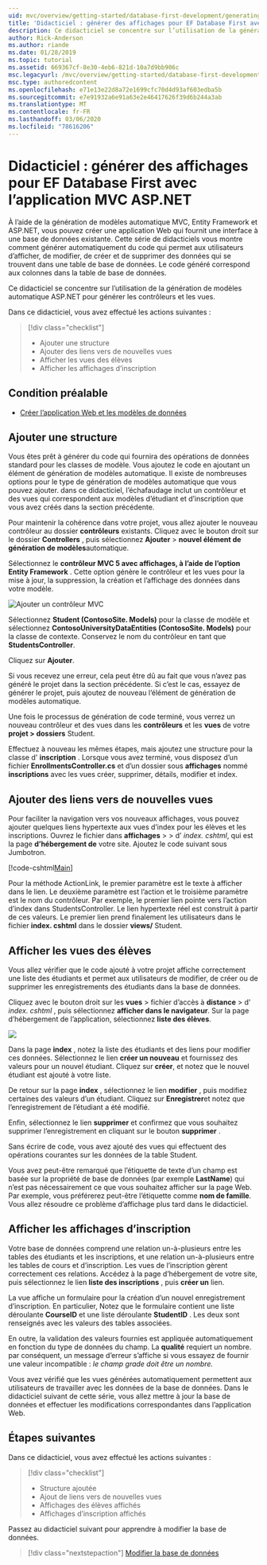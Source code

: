 ```yaml
---
uid: mvc/overview/getting-started/database-first-development/generating-views
title: 'Didacticiel : générer des affichages pour EF Database First avec l’application MVC ASP.NET'
description: Ce didacticiel se concentre sur l’utilisation de la génération de modèles automatique ASP.NET pour générer les contrôleurs et les vues.
author: Rick-Anderson
ms.author: riande
ms.date: 01/28/2019
ms.topic: tutorial
ms.assetid: 669367cf-8e30-4eb6-821d-10a7d9bb906c
msc.legacyurl: /mvc/overview/getting-started/database-first-development/generating-views
msc.type: authoredcontent
ms.openlocfilehash: e71e13e22d8a72e1699cfc70d4d93af603edba5b
ms.sourcegitcommit: e7e91932a6e91a63e2e46417626f39d6b244a3ab
ms.translationtype: MT
ms.contentlocale: fr-FR
ms.lasthandoff: 03/06/2020
ms.locfileid: "78616206"
---
```

# <a name="tutorial-generate-views-for-ef-database-first-with-aspnet-mvc-app"></a>Didacticiel : générer des affichages pour EF Database First avec l’application MVC ASP.NET

À l’aide de la génération de modèles automatique MVC, Entity Framework et ASP.NET, vous pouvez créer une application Web qui fournit une interface à une base de données existante. Cette série de didacticiels vous montre comment générer automatiquement du code qui permet aux utilisateurs d’afficher, de modifier, de créer et de supprimer des données qui se trouvent dans une table de base de données. Le code généré correspond aux colonnes dans la table de base de données.

Ce didacticiel se concentre sur l’utilisation de la génération de modèles automatique ASP.NET pour générer les contrôleurs et les vues.

Dans ce didacticiel, vous avez effectué les actions suivantes :

> [!div class="checklist"]
> * Ajouter une structure
> * Ajouter des liens vers de nouvelles vues
> * Afficher les vues des élèves
> * Afficher les affichages d’inscription

## <a name="prerequisite"></a>Condition préalable

* [Créer l’application Web et les modèles de données](creating-the-web-application.md)

## <a name="add-scaffold"></a>Ajouter une structure

Vous êtes prêt à générer du code qui fournira des opérations de données standard pour les classes de modèle. Vous ajoutez le code en ajoutant un élément de génération de modèles automatique. Il existe de nombreuses options pour le type de génération de modèles automatique que vous pouvez ajouter. dans ce didacticiel, l’échafaudage inclut un contrôleur et des vues qui correspondent aux modèles d’étudiant et d’inscription que vous avez créés dans la section précédente.

Pour maintenir la cohérence dans votre projet, vous allez ajouter le nouveau contrôleur au dossier **contrôleurs** existants. Cliquez avec le bouton droit sur le dossier **Controllers** , puis sélectionnez **Ajouter** > **nouvel élément de génération de modèles**automatique.

Sélectionnez le **contrôleur MVC 5 avec affichages, à l’aide de l’option Entity Framework** . Cette option génère le contrôleur et les vues pour la mise à jour, la suppression, la création et l’affichage des données dans votre modèle.

![Ajouter un contrôleur MVC](generating-views/_static/image2.png)

Sélectionnez **Student (ContosoSite. Models)** pour la classe de modèle et sélectionnez **ContosoUniversityDataEntities (ContosoSite. Models)** pour la classe de contexte. Conservez le nom du contrôleur en tant que **StudentsController**.

Cliquez sur **Ajouter**.

Si vous recevez une erreur, cela peut être dû au fait que vous n’avez pas généré le projet dans la section précédente. Si c’est le cas, essayez de générer le projet, puis ajoutez de nouveau l’élément de génération de modèles automatique.

Une fois le processus de génération de code terminé, vous verrez un nouveau contrôleur et des vues dans les **contrôleurs** et les **vues** de votre **projet > dossiers** Student.

Effectuez à nouveau les mêmes étapes, mais ajoutez une structure pour la classe d' **inscription** . Lorsque vous avez terminé, vous disposez d’un fichier **EnrollmentsController.cs** et d’un dossier sous **affichages** nommé **inscriptions** avec les vues créer, supprimer, détails, modifier et index.

## <a name="add-links-to-new-views"></a>Ajouter des liens vers de nouvelles vues

Pour faciliter la navigation vers vos nouveaux affichages, vous pouvez ajouter quelques liens hypertexte aux vues d’index pour les élèves et les inscriptions. Ouvrez le fichier dans **affichages** >  > d' *index. cshtml*, qui est la page **d’hébergement de** votre site. Ajoutez le code suivant sous Jumbotron.

[!code-cshtml[Main](generating-views/samples/sample1.cshtml)]

Pour la méthode ActionLink, le premier paramètre est le texte à afficher dans le lien. Le deuxième paramètre est l’action et le troisième paramètre est le nom du contrôleur. Par exemple, le premier lien pointe vers l’action d’index dans StudentsController. Le lien hypertexte réel est construit à partir de ces valeurs. Le premier lien prend finalement les utilisateurs dans le fichier **index. cshtml** dans le dossier **views/** Student.

## <a name="display-student-views"></a>Afficher les vues des élèves

Vous allez vérifier que le code ajouté à votre projet affiche correctement une liste des étudiants et permet aux utilisateurs de modifier, de créer ou de supprimer les enregistrements des étudiants dans la base de données.

Cliquez avec le bouton droit sur les **vues** > fichier d’accès à **distance** > d' *index. cshtml* , puis sélectionnez **afficher dans le navigateur**. Sur la page d’hébergement de l’application, sélectionnez **liste des élèves**.

![](generating-views/_static/image6.png)

Dans la page **index** , notez la liste des étudiants et des liens pour modifier ces données. Sélectionnez le lien **créer un nouveau** et fournissez des valeurs pour un nouvel étudiant. Cliquez sur **créer**, et notez que le nouvel étudiant est ajouté à votre liste.

De retour sur la page **index** , sélectionnez le lien **modifier** , puis modifiez certaines des valeurs d’un étudiant. Cliquez sur **Enregistrer**et notez que l’enregistrement de l’étudiant a été modifié.

Enfin, sélectionnez le lien **supprimer** et confirmez que vous souhaitez supprimer l’enregistrement en cliquant sur le bouton **supprimer** .

Sans écrire de code, vous avez ajouté des vues qui effectuent des opérations courantes sur les données de la table Student.

Vous avez peut-être remarqué que l’étiquette de texte d’un champ est basée sur la propriété de base de données (par exemple **LastName**) qui n’est pas nécessairement ce que vous souhaitez afficher sur la page Web. Par exemple, vous préférerez peut-être l’étiquette comme **nom de famille**. Vous allez résoudre ce problème d’affichage plus tard dans le didacticiel.

## <a name="display-enrollment-views"></a>Afficher les affichages d’inscription

Votre base de données comprend une relation un-à-plusieurs entre les tables des étudiants et les inscriptions, et une relation un-à-plusieurs entre les tables de cours et d’inscription. Les vues de l’inscription gèrent correctement ces relations. Accédez à la page d’hébergement de votre site, puis sélectionnez le lien **liste des inscriptions** , puis **créer un** lien.

La vue affiche un formulaire pour la création d’un nouvel enregistrement d’inscription. En particulier, Notez que le formulaire contient une liste déroulante **CourseID** et une liste déroulante **StudentID** . Les deux sont renseignés avec les valeurs des tables associées.

En outre, la validation des valeurs fournies est appliquée automatiquement en fonction du type de données du champ. La **qualité** requiert un nombre. par conséquent, un message d’erreur s’affiche si vous essayez de fournir une valeur incompatible : *le champ grade doit être un nombre.*

Vous avez vérifié que les vues générées automatiquement permettent aux utilisateurs de travailler avec les données de la base de données. Dans le didacticiel suivant de cette série, vous allez mettre à jour la base de données et effectuer les modifications correspondantes dans l’application Web.

## <a name="next-steps"></a>Étapes suivantes

Dans ce didacticiel, vous avez effectué les actions suivantes :

> [!div class="checklist"]
> * Structure ajoutée
> * Ajout de liens vers de nouvelles vues
> * Affichages des élèves affichés
> * Affichages d’inscription affichés

Passez au didacticiel suivant pour apprendre à modifier la base de données.
> [!div class="nextstepaction"]
> [Modifier la base de données](changing-the-database.md)